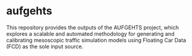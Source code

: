 # aufgehts
This repository provides the outputs of the AUFGEHTS project, which explores a scalable and automated methodology for generating and calibrating mesoscopic traffic simulation models using Floating Car Data (FCD) as the sole input source.
